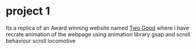# project 1
Its a replica of an Award winning website named <a href="https://twogood.com.au/ ">Two Good</a> where i have recrate animation of the webpage using animation library gsap and scroll behaviour scroll locomotive